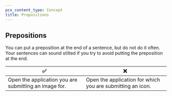 ```yaml
---
pcx_content_type: Concept
title: Prepositions
---
```


## Prepositions

You can put a preposition at the end of a sentence, but do not do it often. Your sentences can sound stilted if you try to avoid putting the preposition at the end.

| ✅ | ❌ |
|----|----|
|Open the application you are submitting an image for.|Open the application for which you are submitting an icon.|
